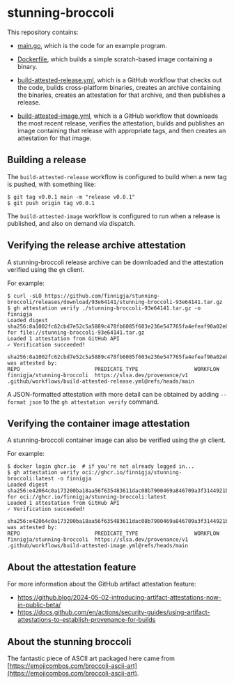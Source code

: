 # stunning-broccoli

This repository contains:

* [main.go](main.go), which is the code for an example program.

* [Dockerfile](Dockerfile), which builds a simple scratch-based image containing a binary.

* [build-attested-release.yml](.github/workflows/build-attested-release.yml), which is a GitHub workflow that checks out the code, builds cross-platform binaries, creates an archive containing the binaries, creates an attestation for that archive, and then publishes a release.

* [build-attested-image.yml](.github/workflows/build-attested-image.yml), which is a GitHub workflow that downloads the most recent release, verifies the attestation, builds and publishes an image containing that release with appropriate tags, and then creates an attestation for that image.

## Building a release

The `build-attested-release` workflow is configured to build when a new tag is pushed, with something like:
```
$ git tag v0.0.1 main -m "release v0.0.1"
$ git push origin tag v0.0.1
```

The `build-attested-image` workflow is configured to run when a release is published, and also on demand via dispatch.

## Verifying the release archive attestation

A stunning-broccoli release archive can be downloaded and the attestation verified using the `gh` client.

For example:
```
$ curl -sLO https://github.com/finnigja/stunning-broccoli/releases/download/93e64141/stunning-broccoli-93e64141.tar.gz
$ gh attestation verify ./stunning-broccoli-93e64141.tar.gz -o finnigja
Loaded digest sha256:8a1002fc62cbd7e52c5a5889c478fb6085f603e236e547765fa4efeaf90a02eb for file://stunning-broccoli-93e64141.tar.gz
Loaded 1 attestation from GitHub API
✓ Verification succeeded!

sha256:8a1002fc62cbd7e52c5a5889c478fb6085f603e236e547765fa4efeaf90a02eb was attested by:
REPO                        PREDICATE_TYPE                  WORKFLOW
finnigja/stunning-broccoli  https://slsa.dev/provenance/v1  .github/workflows/build-attested-release.yml@refs/heads/main
```

A JSON-formatted attestation with more detail can be obtained by adding `--format json` to the `gh attestation verify` command.

## Verifying the container image attestation

A stunning-broccoli container image can also be verified using the `gh` client.

For example:
```
$ docker login ghcr.io  # if you're not already logged in...
$ gh attestation verify oci://ghcr.io/finnigja/stunning-broccoli:latest -o finnigja
Loaded digest sha256:e42064c0a173200ba18aa56f635483611dac08b7900469a846709a3f3144921b for oci://ghcr.io/finnigja/stunning-broccoli:latest
Loaded 1 attestation from GitHub API
✓ Verification succeeded!

sha256:e42064c0a173200ba18aa56f635483611dac08b7900469a846709a3f3144921b was attested by:
REPO                        PREDICATE_TYPE                  WORKFLOW
finnigja/stunning-broccoli  https://slsa.dev/provenance/v1  .github/workflows/build-attested-image.yml@refs/heads/main
```

## About the attestation feature

For more information about the GitHub artifact attestation feature:
* https://github.blog/2024-05-02-introducing-artifact-attestations-now-in-public-beta/
* https://docs.github.com/en/actions/security-guides/using-artifact-attestations-to-establish-provenance-for-builds

## About the stunning broccoli

The fantastic piece of ASCII art packaged here came from [https://emojicombos.com/broccoli-ascii-art](https://emojicombos.com/broccoli-ascii-art).

